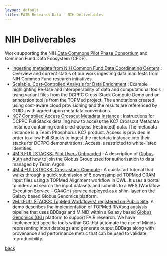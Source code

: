 ```yaml
---
layout: default
title: FAIR Research Data - NIH Deliverables
---
```


# NIH Deliverables

Work supporting the NIH [Data Commons Pilot Phase Consortium](https://www.nihdatacommons.us) and Common Fund Data Ecosystem (CFDE).

*  [Ingesting metadata from NIH Common Fund Data Coordinating Centers](cfde-metadata-ingest.html) :
   Overview and current status of our work ingesting data manifests from NIH Common Fund research initiatives.
*  [Scalable, Cost-Controlled Analysis for Data Enrichment](scalable-analysis.html) :
   Example highlighting Re-Use and interoperability of data and computational tools using
   variant files from the DCPPC Cross-Stack Compute Demo and an annotation tool is from
   the TOPMed project. The annotations created using cost-aware cloud provisioning and the
   results are referenced by GUIDs with agreed upon metadata conventions.
*  [KC7 Controlled Access Crosscut Metadata Instance](kc7-metadata-instance.html) :
   Instructions for DCPPC Full Stacks detailing how to access the KC7 Crosscut
   Metadata Instance containing controlled-access (restricted) data. The metadata
   instance is a Team Phosphorus KC7 product. Access is provided in order to
   allow Full Stacks to ingest the metadata instance into their stacks for
   DCPPC demonstrations. Access is restricted to white-listed identities.
*  [4M.3.FULLSTACKS: Pilot Users Onboarded](globus-auth.html) : A
   description of
   [Globus Auth](https://docs.globus.org/api/auth/developer-guide/)
   and how to join the Globus Group used for authorization to data
   managed by Team Argon.
*  [4M.4.FULLSTACKS: Cross-stack Compute](cross-stack-4m.html) : A
   quickstart tutorial that walks through a quick submission of 5
   downsampled TOPMed CRAM input files using a TOPMed Alignment workflow
   in CWL. It uses a portal to index and search the input datasets and
   submits to a WES (Workflow Execution Service - GA4GH) service deployed
   as a shim-layer on the Galaxy based Globus Genomics platform.
*  [2M.1.FULLSTACKS: TopMed Workflow(s) registered on Public Site](rna-seq-pipeline.md):
   A demo describes the implementation of TOPMed RNAseq analysis
   pipeline that uses BDBags and MINID within a Galaxy based
   [Globus Genomics (GG)](http://globusgenomics.org) platform to
   support FAIR research. We have implemented specific tools within GG that
   automate the use of Minids representing input databags and generate
   output BDBags along with provenance and performance metric that can
   be used to validate reproducibility.

[back](./)
